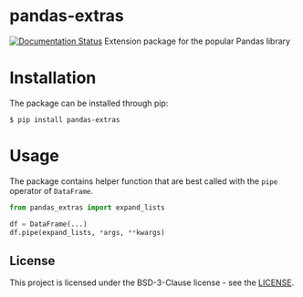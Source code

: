 # pandas-extras
[![Documentation Status](https://readthedocs.org/projects/pandas-extras/badge/?version=latest)](https://pandas-extras.readthedocs.io/en/latest/?badge=latest)
Extension package for the popular Pandas library

# Installation
The package can be installed through pip:
```console
$ pip install pandas-extras
```

# Usage
The package contains helper function that are best called with the `pipe` operator of `DataFrame`.

```python
from pandas_extras import expand_lists

df = DataFrame(...)
df.pipe(expand_lists, *args, **kwargs)
```


## License

This project is licensed under the BSD-3-Clause license - see the [LICENSE](https://github.com/nokia/pandas-extras/blob/master/LICENSE).
